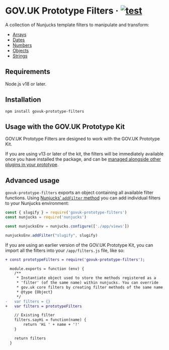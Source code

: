 # GOV.UK Prototype Filters · [![test](https://github.com/x-govuk/govuk-prototype-filters/actions/workflows/test.yml/badge.svg)](https://github.com/x-govuk/govuk-prototype-filters/actions/workflows/test.yml)

A collection of Nunjucks template filters to manipulate and transform:

* [Arrays](https://x-govuk.github.io/govuk-prototype-filters/array/)
* [Dates](https://x-govuk.github.io/govuk-prototype-filters/date/)
* [Numbers](https://x-govuk.github.io/govuk-prototype-filters/number/)
* [Objects](https://x-govuk.github.io/govuk-prototype-filters/object/)
* [Strings](https://x-govuk.github.io/govuk-prototype-filters/string/)

## Requirements

Node.js v18 or later.

## Installation

```shell
npm install govuk-prototype-filters
```

## Usage with the GOV.UK Prototype Kit

GOV.UK Prototype Filters are designed to work with the GOV.UK Prototype Kit.

If you are using v13 or later of the kit, the filters will be immediately available once you have installed the package, and can be [managed alongside other plugins in your prototype](https://prototype-kit.service.gov.uk/docs/install-and-use-plugins).

## Advanced usage

`govuk-prototype-filters` exports an object containing all available filter functions. Using [Nunjucks’ `addFilter` method](https://mozilla.github.io/nunjucks/api.html#addfilter) you can add individual filters to your Nunjucks environment:

```js
const { slugify } = require('govuk-prototype-filters')
const nunjucks = require('nunjucks')

const nunjucksEnv = nunjucks.configure(['./app/views'])

nunjucksEnv.addFilter("slugify", slugify)
```

If you are using an earlier version of the GOV.UK Prototype Kit, you can import all the filters into your `/app/filters.js` file, like so:

```diff
+ const prototypeFilters = require('govuk-prototype-filters');

  module.exports = function (env) {
    /**
     * Instantiate object used to store the methods registered as a
     * 'filter' (of the same name) within nunjucks. You can override
     * gov.uk core filters by creating filter methods of the same name.
     * @type {Object}
     */
-   var filters = {}
+   var filters = prototypeFilters

    // Existing filter
    filters.sayHi = function(name) {
        return 'Hi ' + name + '!'
    }

    return filters
  }
```
